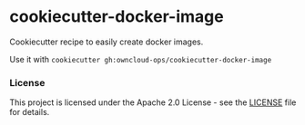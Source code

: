 # cookiecutter-docker-image

Cookiecutter recipe to easily create docker images.

Use it with `cookiecutter gh:owncloud-ops/cookiecutter-docker-image`

### License

This project is licensed under the Apache 2.0 License - see the [LICENSE](LICENSE) file for details.
